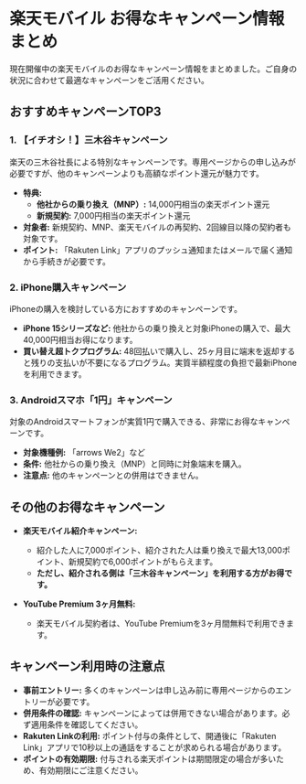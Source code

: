 # 楽天モバイル お得なキャンペーン情報まとめ

現在開催中の楽天モバイルのお得なキャンペーン情報をまとめました。ご自身の状況に合わせて最適なキャンペーンをご活用ください。

## おすすめキャンペーンTOP3

### 1. 【イチオシ！】三木谷キャンペーン
楽天の三木谷社長による特別なキャンペーンです。専用ページからの申し込みが必要ですが、他のキャンペーンよりも高額なポイント還元が魅力です。

*   **特典:**
    *   **他社からの乗り換え（MNP）:** 14,000円相当の楽天ポイント還元
    *   **新規契約:** 7,000円相当の楽天ポイント還元
*   **対象者:** 新規契約、MNP、楽天モバイルの再契約、2回線目以降の契約者も対象です。
*   **ポイント:** 「Rakuten Link」アプリのプッシュ通知またはメールで届く通知から手続きが必要です。

### 2. iPhone購入キャンペーン
iPhoneの購入を検討している方におすすめのキャンペーンです。

*   **iPhone 15シリーズなど:** 他社からの乗り換えと対象iPhoneの購入で、最大40,000円相当お得になります。
*   **買い替え超トクプログラム:** 48回払いで購入し、25ヶ月目に端末を返却すると残りの支払いが不要になるプログラム。実質半額程度の負担で最新iPhoneを利用できます。

### 3. Androidスマホ「1円」キャンペーン
対象のAndroidスマートフォンが実質1円で購入できる、非常にお得なキャンペーンです。

*   **対象機種例:** 「arrows We2」など
*   **条件:** 他社からの乗り換え（MNP）と同時に対象端末を購入。
*   **注意点:** 他のキャンペーンとの併用はできません。

## その他のお得なキャンペーン

*   **楽天モバイル紹介キャンペーン:**
    *   紹介した人に7,000ポイント、紹介された人は乗り換えで最大13,000ポイント、新規契約で6,000ポイントがもらえます。
    *   **ただし、紹介される側は「三木谷キャンペーン」を利用する方がお得です。**

*   **YouTube Premium 3ヶ月無料:**
    *   楽天モバイル契約者は、YouTube Premiumを3ヶ月間無料で利用できます。

## キャンペーン利用時の注意点

*   **事前エントリー:** 多くのキャンペーンは申し込み前に専用ページからのエントリーが必要です。
*   **併用条件の確認:** キャンペーンによっては併用できない場合があります。必ず適用条件を確認してください。
*   **Rakuten Linkの利用:** ポイント付与の条件として、開通後に「Rakuten Link」アプリで10秒以上の通話をすることが求められる場合があります。
*   **ポイントの有効期限:** 付与される楽天ポイントは期間限定の場合が多いため、有効期限にご注意ください。
